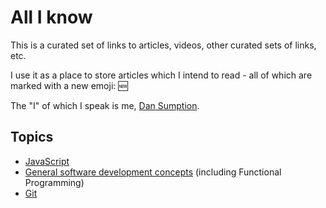 # All I know

This is a curated set of links to articles, videos, other curated sets of links, etc.

I use it as a place to store articles which I intend to read - all of which are marked with a new emoji: :new:

The "I" of which I speak is me, [Dan Sumption](http://sumption.org).

## Topics
 * [JavaScript](javascript.md)
 * [General software development concepts](programming.md) (including Functional Programming)
 * [Git](git.md)
